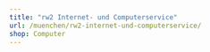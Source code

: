 ```yaml
---
title: "rw2 Internet- und Computerservice"
url: /muenchen/rw2-internet-und-computerservice/
shop: Computer
---
```

